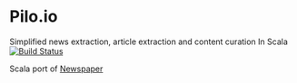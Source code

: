 Pilo.io
=======

Simplified news extraction, article extraction and content curation In Scala
[![Build Status](https://travis-ci.org/techaddict/Pilo.io.png?branch=master)](https://travis-ci.org/techaddict/Pilo.io)

Scala port of [Newspaper](https://github.com/codelucas/newspaper)